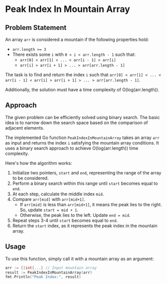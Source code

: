 # Peak Index In Mountain Array

## Problem Statement

An array `arr` is considered a mountain if the following properties hold:

- `arr.length >= 3`
- There exists some `i` with `0 < i < arr.length - 1` such that:
  - `arr[0] < arr[1] < ... < arr[i - 1] < arr[i]`
  - `arr[i] > arr[i + 1] > ... > arr[arr.length - 1]`

The task is to find and return the index `i` such that `arr[0] < arr[1] < ... < arr[i - 1] < arr[i] > arr[i + 1] > ... > arr[arr.length - 1]`.

Additionally, the solution must have a time complexity of O(log(arr.length)).

## Approach

The given problem can be efficiently solved using binary search. The basic idea is to narrow down the search space based on the comparison of adjacent elements.

The implemented Go function `PeakIndexInMountainArray` takes an array `arr` as input and returns the index `i` satisfying the mountain array conditions. It uses a binary search approach to achieve O(log(arr.length)) time complexity.

Here's how the algorithm works:

1. Initialize two pointers, `start` and `end`, representing the range of the array to be considered.
2. Perform a binary search within this range until `start` becomes equal to `end`.
3. At each step, calculate the middle index `mid`.
4. Compare `arr[mid]` with `arr[mid+1]`.
   - If `arr[mid]` is less than `arr[mid+1]`, it means the peak lies to the right. So, update `start = mid + 1`.
   - Otherwise, the peak lies to the left. Update `end = mid`.
5. Repeat steps 3-4 until `start` becomes equal to `end`.
6. Return the `start` index, as it represents the peak index in the mountain array.

## Usage

To use this function, simply call it with a mountain array as an argument:

```go
arr := []int{...} // Input mountain array
result := PeakIndexInMountainArray(arr)
fmt.Println("Peak Index:", result)
